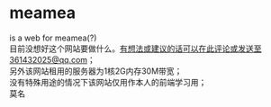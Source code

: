 # meamea
is a web for meamea(?)
<br>
目前没想好这个网站要做什么。有想法或建议的话可以在此评论或发送至361432025@qq.com；
<br>
另外该网站租用的服务器为1核2G内存30M带宽；
<br>
没有特殊用途的情况下该网站仅用作本人的前端学习用；
<br>
莫名
